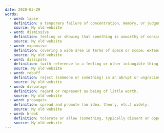 ```yaml
---
date: 2020-03-29
words:
  - word: lapse
    definition: a temporary failure of concentration, memory, or judgement.
    source: My old website
  - word: dismissive
    definition: feeling or showing that something is unworthy of consideration.
    source: My old website
  - word: expansive
    definition: covering a wide area in terms of space or scope; extensive or wide-ranging.
    source: My old website
  - word: dissipate
    definition: (with reference to a feeling or other intangible thing) disappear or cause to disappear.
    source: My old website
  - word: rebuff
    definition: reject (someone or something) in an abrupt or ungracious manner.
    source: My old website
  - word: disparage
    definition: regard or represent as being of little worth.
    source: My old website
  - word: propagate
    definition: spread and promote (an idea, theory, etc.) widely.
    source: My old website
  - word: brook
    definition: tolerate or allow (something, typically dissent or opposition).
    source: My old website
---
```

